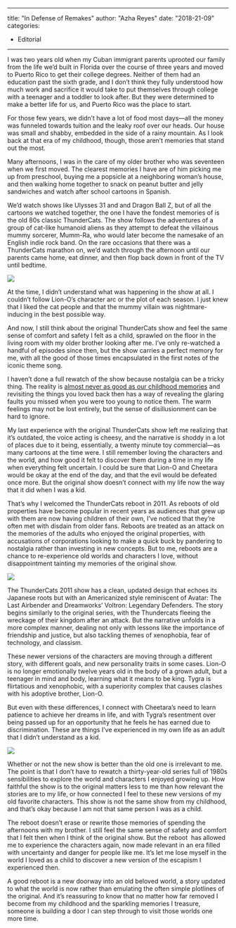 
---
title: "In Defense of Remakes"
author: "Azha Reyes"
date: "2018-21-09"
categories:
- Editorial
---

I was two years old when my Cuban immigrant parents uprooted our family from the life we’d built in Florida over the course of three years and moved to Puerto Rico to get their college degrees. Neither of them had an education past the sixth grade, and I don’t think they fully understood how much work and sacrifice it would take to put themselves through college with a teenager and a toddler to look after. But they were determined to make a better life for us, and Puerto Rico was the place to start.

For those few years, we didn’t have a lot of food most days—all the money was funneled towards tuition and the leaky roof over our heads. Our house was small and shabby, embedded in the side of a rainy mountain. As I look back at that era of my childhood, though, those aren’t memories that stand out the most.

Many afternoons, I was in the care of my older brother who was seventeen when we first moved. The clearest memories I have are of him picking me up from preschool, buying me a popsicle at a neighboring woman’s house, and then walking home together to snack on peanut butter and jelly sandwiches and watch after school cartoons in Spanish.

We’d watch shows like Ulysses 31 and and Dragon Ball Z, but of all the cartoons we watched together, the one I have the fondest memories of is the old 80s classic ThunderCats. The show follows the adventures of a group of cat-like humanoid aliens as they attempt to defeat the villainous mummy sorcerer, Mumm-Ra, who would later become the namesake of an English indie rock band. On the rare occasions that there was a ThunderCats marathon on, we’d watch through the afternoon until our parents came home, eat dinner, and then flop back down in front of the TV until bedtime.

![](https://i2.wp.com/vrvblog.co/wp-content/uploads/2018/09/1.jpg?resize=1170%2C585&#038;ssl=1)

At the time, I didn’t understand what was happening in the show at all. I couldn’t follow Lion-O’s character arc or the plot of each season. I just knew that I liked the cat people and that the mummy villain was nightmare-inducing in the best possible way.

And now, I still think about the original ThunderCats show and feel the same sense of comfort and safety I felt as a child, sprawled on the floor in the living room with my older brother looking after me. I’ve only re-watched a handful of episodes since then, but the show carries a perfect memory for me, with all the good of those times encapsulated in the first notes of the iconic theme song. 

I haven’t done a full rewatch of the show because nostalgia can be a tricky thing. The reality is [almost never as good as our childhood memories](https://vrvblog.co/merrittk/3084/you-cant-go-home-again-the-legacy-of-the-angry-video-game-nerd/) and revisiting the things you loved back then has a way of revealing the glaring faults you missed when you were too young to notice them. The warm feelings may not be lost entirely, but the sense of disillusionment can be hard to ignore.

My last experience with the original ThunderCats show left me realizing that it’s outdated, the voice acting is cheesy, and the narrative is shoddy in a lot of places due to it being, essentially, a twenty minute toy commercial—as many cartoons at the time were. I still remember loving the characters and the world, and how good it felt to discover them during a time in my life when everything felt uncertain. I could be sure that Lion-O and Cheetara would be okay at the end of the day, and that the evil would be defeated once more. But the original show doesn’t connect with my life now the way that it did when I was a kid.

That’s why I welcomed the ThunderCats reboot in 2011. As reboots of old properties have become popular in recent years as audiences that grew up with them are now having children of their own, I’ve noticed that they’re often met with disdain from older fans. Reboots are treated as an attack on the memories of the adults who enjoyed the original properties, with accusations of corporations looking to make a quick buck by pandering to nostalgia rather than investing in new concepts. But to me, reboots are a chance to re-experience old worlds and characters I love, without disappointment tainting my memories of the original show.

![](https://i0.wp.com/vrvblog.co/wp-content/uploads/2018/09/2.jpg?resize=1024%2C576&#038;ssl=1)

The ThunderCats 2011 show has a clean, updated design that echoes its Japanese roots but with an Americanized style reminiscent of Avatar: The Last Airbender and Dreamworks’ Voltron: Legendary Defenders. The story begins similarly to the original series, with the Thundercats fleeing the wreckage of their kingdom after an attack. But the narrative unfolds in a more complex manner, dealing not only with lessons like the importance of friendship and justice, but also tackling themes of xenophobia, fear of technology, and classism.

These newer versions of the characters are moving through a different story, with different goals, and new personality traits in some cases. Lion-O is no longer emotionally twelve years old in the body of a grown adult, but a teenager in mind and body, learning what it means to be king. Tygra is flirtatious and xenophobic, with a superiority complex that causes clashes with his adoptive brother, Lion-O.

But even with these differences, I connect with Cheetara’s need to learn patience to achieve her dreams in life, and with Tygra’s resentment over being passed up for an opportunity that he feels he has earned due to discrimination. These are things I’ve experienced in my own life as an adult that I didn’t understand as a kid.

![](https://i2.wp.com/vrvblog.co/wp-content/uploads/2018/09/3.jpg?resize=1170%2C658&#038;ssl=1)

Whether or not the new show is better than the old one is irrelevant to me. The point is that I don’t have to rewatch a thirty-year-old series full of 1980s sensibilities to explore the world and characters I enjoyed growing up. How faithful the show is to the original matters less to me than how relevant the stories are to my life, or how connected I feel to these new versions of my old favorite characters. This show is not the same show from my childhood, and that’s okay because I am not that same person I was as a child. 

The reboot doesn’t erase or rewrite those memories of spending the afternoons with my brother. I still feel the same sense of safety and comfort that I felt then when I think of the original show. But the reboot  has allowed me to experience the characters again, now made relevant in an era filled with uncertainty and danger for people like me. It’s let me lose myself in the world I loved as a child to discover a new version of the escapism I experienced then.

A good reboot is a new doorway into an old beloved world, a story updated to what the world is now rather than emulating the often simple plotlines of the original. And it&#8217;s reassuring to know that no matter how far removed I become from my childhood and the sparkling memories I treasure, someone is building a door I can step through to visit those worlds one more time.
